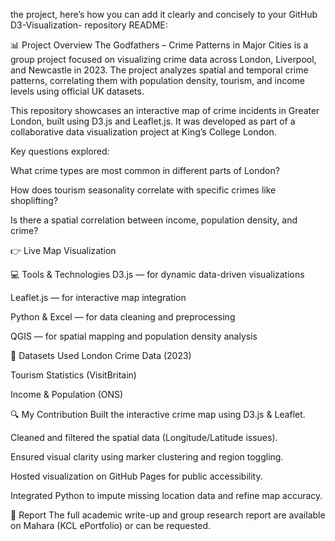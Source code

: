 the project, here’s how you can add it clearly and concisely to your GitHub D3-Visualization- repository README:

📊 Project Overview
The Godfathers – Crime Patterns in Major Cities is a group project focused on visualizing crime data across London, Liverpool, and Newcastle in 2023. The project analyzes spatial and temporal crime patterns, correlating them with population density, tourism, and income levels using official UK datasets.

This repository showcases an interactive map of crime incidents in Greater London, built using D3.js and Leaflet.js. It was developed as part of a collaborative data visualization project at King’s College London.

Key questions explored:

What crime types are most common in different parts of London?

How does tourism seasonality correlate with specific crimes like shoplifting?

Is there a spatial correlation between income, population density, and crime?

👉 Live Map Visualization

💻 Tools & Technologies
D3.js — for dynamic data-driven visualizations

Leaflet.js — for interactive map integration

Python & Excel — for data cleaning and preprocessing

QGIS — for spatial mapping and population density analysis

📂 Datasets Used
London Crime Data (2023)

Tourism Statistics (VisitBritain)

Income & Population (ONS)

🔍 My Contribution
Built the interactive crime map using D3.js & Leaflet.

Cleaned and filtered the spatial data (Longitude/Latitude issues).

Ensured visual clarity using marker clustering and region toggling.

Hosted visualization on GitHub Pages for public accessibility.

Integrated Python to impute missing location data and refine map accuracy.

📎 Report
The full academic write-up and group research report are available on Mahara (KCL ePortfolio) or can be requested.

